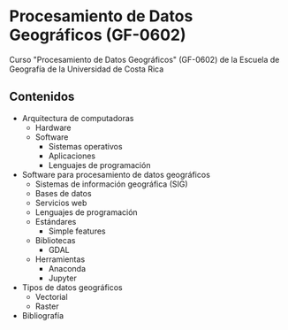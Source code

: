 # Procesamiento de Datos Geográficos (GF-0602)
Curso "Procesamiento de Datos Geográficos" (GF-0602) de la Escuela de Geografía de la Universidad de Costa Rica

## Contenidos
* Arquitectura de computadoras
  * Hardware
  * Software
    * Sistemas operativos
    * Aplicaciones
    * Lenguajes de programación
* Software para procesamiento de datos geográficos
  * Sistemas de información geográfica (SIG)
  * Bases de datos
  * Servicios web
  * Lenguajes de programación
  * Estándares
    * Simple features
  * Bibliotecas
    * GDAL
  * Herramientas
    * Anaconda
    * Jupyter
* Tipos de datos geográficos
  * Vectorial
  * Raster
* Bibliografía
